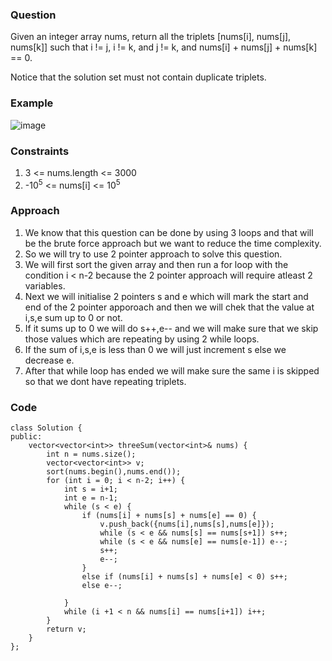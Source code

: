 **<h3>Question</h3>**

Given an integer array nums, return all the triplets [nums[i], nums[j], nums[k]] such that i != j, i != k, and j != k, and nums[i] + nums[j] + nums[k] == 0.

Notice that the solution set must not contain duplicate triplets.

**<h3>Example</h3>**

![image](https://github.com/harshy1718/DSA-Fellowship-Problems/assets/129788726/5120d5d4-edf9-4eca-87e9-f35915d8a344)

**<h3>Constraints</h3>**

1. 3 <= nums.length <= 3000
1. -10<sup>5</sup> <= nums[i] <= 10<sup>5</sup>

**<h3>Approach</h3>**

1. We know that this question can be done by using 3 loops and that will be the brute force approach but we want to reduce the time complexity.
2. So we will try to use 2 pointer approach to solve this question.
3. We will first sort the given array and then run a for loop with the condition i < n-2 because the 2 pointer approach will require atleast 2 variables.
4. Next we will initialise 2 pointers s and e which will mark the start and end of the 2 pointer apporoach and then we will chek that the value at i,s,e sum up to 0 or not.
5. If it sums up to 0 we will do s++,e-- and we will make sure that we skip those values which are repeating by using 2 while loops.
6. If the sum of i,s,e is less than 0 we will just increment s else we decrease e.
7. After that while loop has ended we will make sure the same i is skipped so that we dont have repeating triplets.

**<h3>Code</h3>**

```
class Solution {
public:
    vector<vector<int>> threeSum(vector<int>& nums) {
        int n = nums.size();
        vector<vector<int>> v;
        sort(nums.begin(),nums.end());
        for (int i = 0; i < n-2; i++) {
            int s = i+1;
            int e = n-1;
            while (s < e) {
                if (nums[i] + nums[s] + nums[e] == 0) {
                    v.push_back({nums[i],nums[s],nums[e]});
                    while (s < e && nums[s] == nums[s+1]) s++;
                    while (s < e && nums[e] == nums[e-1]) e--;
                    s++;
                    e--;
                }
                else if (nums[i] + nums[s] + nums[e] < 0) s++;
                else e--;

            }
            while (i +1 < n && nums[i] == nums[i+1]) i++;
        }
        return v;
    }
};
```
